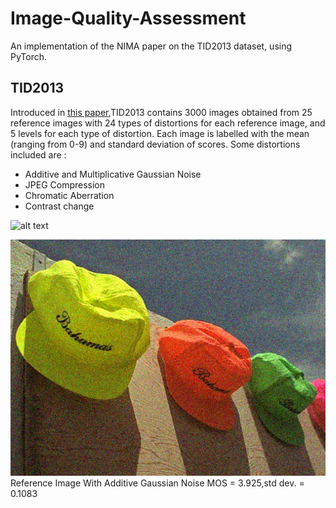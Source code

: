 # Image-Quality-Assessment
An implementation of the NIMA paper on the TID2013 dataset, using PyTorch.

## TID2013 
Introduced in [this paper](https://www.sciencedirect.com/science/article/pii/S0923596514001490),TID2013 contains 3000 images obtained from 25 reference images with 24 types of distortions for each reference image, and 5 levels for each type of distortion.
Each image is labelled with the mean (ranging from 0-9) and standard deviation of scores.
Some distortions included are :
* Additive and Multiplicative Gaussian Noise
* JPEG Compression
* Chromatic Aberration
* Contrast change

![alt text](/images/IO3.bmp)                                                   

![alt text](/images/i03_01_5.bmp)
Reference Image                                                                   With Additive Gaussian Noise
                                                                                  MOS = 3.925,std dev. = 0.1083
